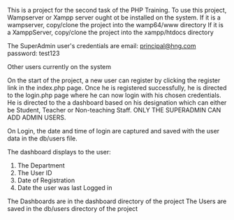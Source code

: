 This is a project for the second task of the PHP Training.
To use this project, Wampserver or Xampp server ought ot be installed on the system.
If it is a wampserver, copy/clone the project into the wamp64/www directory
If it is a XamppServer, copy/clone the project into the xampp/htdocs directory

The SuperAdmin user's credentials are
email: principal@hng.com
password: test123

Other users currently on the system

On the start of the project, a new user can register by clicking the register link in the index.php page.
Once he is registered successfully, he is directed to the login.php page where he can now login with his chosen credentials. He is directed to the a dashboard based on his designation which can either be Student, Teacher or Non-teaching Staff. ONLY THE SUPERADMIN CAN ADD ADMIN USERS.

On Login, the date and time of login are captured and saved with the user data in the db/users file.

The dashboard displays to the user:

1. The Department
2. The User ID
3. Date of Registration
4. Date the user was last Logged in

The Dashboards are in the dashboard directory of the project
The Users are saved in the db/users directory of the project
